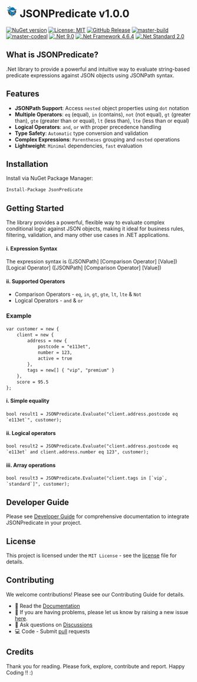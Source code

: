 # <img src="https://github.com/CodeShayk/JSONPredicate/blob/master/Images/ninja-icon-16.png" alt="ninja" style="width:30px;"/> JSONPredicate v1.0.0
[![NuGet version](https://badge.fury.io/nu/JSONPredicate.svg)](https://badge.fury.io/nu/JSONPredicate) [![License: MIT](https://img.shields.io/badge/License-MIT-yellow.svg)](https://github.com/CodeShayk/JSONPredicate/blob/master/LICENSE.md) 
[![GitHub Release](https://img.shields.io/github/v/release/CodeShayk/JSONPredicate?logo=github&sort=semver)](https://github.com/CodeShayk/JSONPredicate/releases/latest)
[![master-build](https://github.com/CodeShayk/JSONPredicate/actions/workflows/Master-Build.yml/badge.svg)](https://github.com/CodeShayk/JSONPredicate/actions/workflows/Master-Build.yml)
[![master-codeql](https://github.com/CodeShayk/JSONPredicate/actions/workflows/Master-CodeQL.yml/badge.svg)](https://github.com/CodeShayk/JSONPredicate/actions/workflows/Master-CodeQL.yml)
[![.Net 9.0](https://img.shields.io/badge/.Net-9.0-blue)](https://dotnet.microsoft.com/en-us/download/dotnet/9.0)
[![.Net Framework 4.6.4](https://img.shields.io/badge/.Net-4.6.2-blue)](https://dotnet.microsoft.com/en-us/download/dotnet-framework/net46)
[![.Net Standard 2.0](https://img.shields.io/badge/.NetStandard-2.0-blue)](https://github.com/dotnet/standard/blob/v2.0.0/docs/versions/netstandard2.0.md)

## What is JSONPredicate?

.Net library to provide a powerful and intuitive way to evaluate string-based predicate expressions against JSON objects using JSONPath syntax.

## Features

- **JSONPath Support**: Access `nested` object properties using `dot` notation
- **Multiple Operators**: `eq` (equal), `in` (contains), `not` (not equal), `gt` (greater than), `gte` (greater than or equal), `lt` (less than), `lte` (less than or equal)
- **Logical Operators**: `and`, `or` with proper precedence handling
- **Type Safety**: `Automatic` type conversion and validation
- **Complex Expressions**: `Parentheses` grouping and `nested` operations
- **Lightweight**: `Minimal` dependencies, `fast` evaluation

## Installation

Install via NuGet Package Manager:
```bash
Install-Package JsonPredicate
```
## Getting Started
The library provides a powerful, flexible way to evaluate complex conditional logic against JSON objects, making it ideal for business rules, filtering, validation, and many other use cases in .NET applications.
#### i. Expression Syntax
The expression syntax is ([JSONPath] [Comparison Operator] [Value]) [Logical Operator] ([JSONPath] [Comparison Operator] [Value])
#### ii. Supported Operators
- Comparison Operators - `eq`, `in`, `gt`, `gte`, `lt`, `lte` & `Not`
- Logical Operators - `and` & `or`
### Example
```
var customer = new {
    client = new {
        address = new {
            postcode = "e113et",
            number = 123,
            active = true
        },
        tags = new[] { "vip", "premium" }
    },
    score = 95.5
};
```
#### i. Simple equality
```
bool result1 = JSONPredicate.Evaluate("client.address.postcode eq `e113et`", customer);
```
#### ii. Logical operators
```
bool result2 = JSONPredicate.Evaluate("client.address.postcode eq `e113et` and client.address.number eq 123", customer);
```
#### iii. Array operations
```
bool result3 = JSONPredicate.Evaluate("client.tags in [`vip`, `standard`]", customer);
```
## Developer Guide
Please see [Developer Guide](https://github.com/CodeShayk/JSONPredicate/wiki) for comprehensive documentation to integrate JSONPredicate in your project.

## License
This project is licensed under the `MIT License` - see the [license](LICENSE) file for details.

## Contributing
We welcome contributions! Please see our Contributing Guide for details.
- 📖 Read the [Documentation](https://github.com/CodeShayk/JSONPredicate/wiki)
- 🐛 If you are having problems, please let us know by raising a new issue [here](https://github.com/CodeShayk/JSONPredicate/issues/new/choose).
- 💬 Ask questions on [Discussions](https://github.com/CodeShayk/JSONPredicate/discussions)
- 💻 Code - Submit [pull](https://github.com/CodeShayk/JSONPredicate/pulls) requests

## Credits
Thank you for reading. Please fork, explore, contribute and report. Happy Coding !! :)
